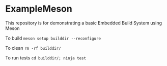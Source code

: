 # ExampleMeson

This repository is for demonstrating a basic Embedded Build System using Meson

To build
`meson setup builddir --reconfigure`

To clean
`rm -rf builddir/`

To run tests
`cd builddir/; ninja test`

